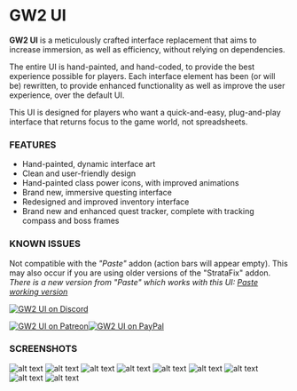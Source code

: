 # GW2 UI

**GW2 UI** is a meticulously crafted interface replacement that aims to increase immersion, as well as efficiency, without relying on dependencies. 

The entire UI is hand-painted, and hand-coded, to provide the best experience possible for players. Each interface element has been (or will be) rewritten, to provide enhanced functionality as well as improve the user experience, over the default UI.

This UI is designed for players who want a quick-and-easy, plug-and-play interface that returns focus to the game world, not spreadsheets.

### FEATURES
  - Hand-painted, dynamic interface art
  - Clean and user-friendly design
  - Hand-painted class power icons, with improved animations
  - Brand new, immersive questing interface
  - Redesigned and improved inventory interface
  - Brand new and enhanced quest tracker, complete with tracking compass and boss frames 


### KNOWN ISSUES
Not compatible with the *"Paste"* addon (action bars will appear empty). This may also occur if you are using older versions of the "StrataFix" addon.
*There is a new version from "Paste" which works with this UI: [Paste working version][newPastAddon]*

[![GW2 UI on Discord](https://discord.com/api/guilds/243035988614578176/widget.png?style=banner2)](https://discord.gg/MZZtRWt)

[![GW2 UI on Patreon](http://i.imgur.com/gyn76CI.png)](https://www.patreon.com/gw2ui)[![GW2 UI on PayPal](http://i.imgur.com/xSSjpwd.png)](https://www.paypal.com/cgi-bin/webscr?cmd=_s-xclick&hosted_button_id=WBGL5GPMTNEL4)

### SCREENSHOTS
![alt text](https://github.com/Mortalknight/GW2_UI/blob/master/readme_files/overview.jpg?raw=true)
![alt text](https://github.com/Mortalknight/GW2_UI/blob/master/readme_files/combat-2.jpg?raw=true)
![alt text](https://github.com/Mortalknight/GW2_UI/blob/master/readme_files/Bag-frame.jpg?raw=true)
![alt text](https://github.com/Mortalknight/GW2_UI/blob/master/readme_files/hero_panel.jpg?raw=true)
![alt text](https://github.com/Mortalknight/GW2_UI/blob/master/readme_files/professions.jpg?raw=true)
![alt text](https://github.com/Mortalknight/GW2_UI/blob/master/readme_files/spells_and_talents.jpg?raw=true)
![alt text](https://github.com/Mortalknight/GW2_UI/blob/master/readme_files/Dungeon-frames-in-quest-tracker.jpg?raw=true)
![alt text](https://github.com/Mortalknight/GW2_UI/blob/master/readme_files/classpower.jpg?raw=true)
![alt text](https://github.com/Mortalknight/GW2_UI/blob/master/readme_files/raidcom.jpg?raw=true)


[//]: # (These are reference links used in the body of this note and get stripped out when the markdown processor does its job. There is no need to format nicely because it shouldn't be seen. Thanks SO - http://stackoverflow.com/questions/4823468/store-comments-in-markdown-syntax)

[newPastAddon]: <https://www.tukui.org/addons.php?id=186>
